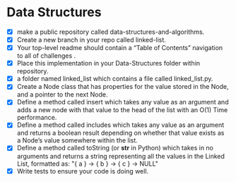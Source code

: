 # Data Structures

- [x] make a public repository called data-structures-and-algorithms.
- [x] Create a new branch in your repo called linked-list.
- [x] Your top-level readme should contain a “Table of Contents” navigation to all of  challenges .
- [x] Place this implementation in your Data-Structures folder within  repository.
- [x] a folder named linked_list which contains a file called linked_list.py.
- [x] Create a Node class that has properties for the value stored in the Node, and a pointer to the next Node.
- [x] Define a method called insert which takes any value as an argument and adds a new node with that value to the head of the list with an O(1) Time performance.
- [x] Define a method called includes which takes any value as an argument and returns a boolean result depending on whether that value exists as a Node’s value somewhere within the list.
- [x] Define a method called toString (or __str__ in Python) which takes in no arguments and returns a string representing all the values in the Linked List, formatted as:
"{ a } -> { b } -> { c } -> NULL"
- [x] Write tests to ensure your code is doing well.